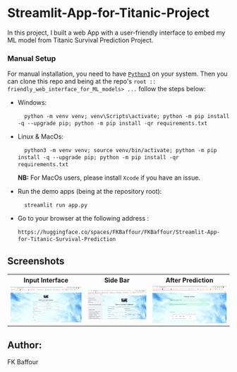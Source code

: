 # Streamlit-App-for-Titanic-Project

In this project, I built a web App with a user-friendly interface to embed my ML model from Titanic Survival Prediction Project.

### Manual Setup

For manual installation, you need to have [`Python3`](https://www.python.org/) on your system. Then you can clone this repo and being at the repo's `root :: friendly_web_interface_for_ML_models> ...`  follow the steps below:

- Windows:
        
        python -m venv venv; venv\Scripts\activate; python -m pip install -q --upgrade pip; python -m pip install -qr requirements.txt  

- Linux & MacOs:
        
        python3 -m venv venv; source venv/bin/activate; python -m pip install -q --upgrade pip; python -m pip install -qr requirements.txt  

    **NB:** For MacOs users, please install `Xcode` if you have an issue.



- Run the demo apps (being at the repository root):

        streamlit run app.py

- Go to your browser at the following address :
        
      https://huggingface.co/spaces/FKBaffour/FKBaffour/Streamlit-App-for-Titanic-Survival-Prediction
        
## Screenshots

<table>
    <tr>
        <th>Input Interface</th>
        <th>Side Bar</th>
        <th>After Prediction</th>
    </tr>
    <tr>
        <td><img src="./images/screen3.png"/></td>
        <td><img src="./images/screen1.png"/></td>
        <td><img src="./images/screen2.png"/></td>
    </tr>
</table>

## Author:
FK Baffour